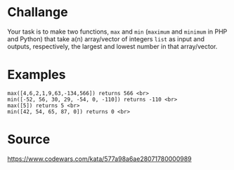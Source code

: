 # Challange
Your task is to make two functions, ```max``` and ```min``` (```maximum``` and ```minimum``` in PHP and Python) that take a(n) array/vector of integers ```list``` as input and outputs, respectively, the largest and lowest number in that array/vector.

# Examples

```
max([4,6,2,1,9,63,-134,566]) returns 566 <br>
min([-52, 56, 30, 29, -54, 0, -110]) returns -110 <br>
max([5]) returns 5 <br>
min([42, 54, 65, 87, 0]) returns 0 <br>

```

# Source

https://www.codewars.com/kata/577a98a6ae28071780000989